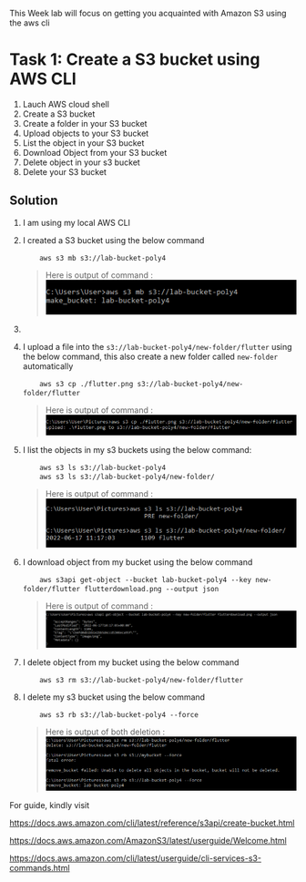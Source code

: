 This Week lab will focus on getting you acquainted with Amazon S3 using the aws cli

# Task 1: Create a S3 bucket using AWS CLI

1. Lauch AWS cloud shell
2. Create a S3 bucket 
3. Create a folder in your S3 bucket
4. Upload objects to your S3 bucket
5. List the object in your S3 bucket
6. Download Object from your S3 bucket
7. Delete object in your s3 bucket
8. Delete your S3 bucket


## Solution
1. I am using my local AWS CLI 

2. I created a S3 bucket using the below command

    ```
        aws s3 mb s3://lab-bucket-poly4
    ```

    > Here is output of command :
    ![Create a bucket](images/create-bucket.png)

3.
4. I upload a file into the `s3://lab-bucket-poly4/new-folder/flutter` using the below command, this also create a new folder called `new-folder` automatically

    ```
        aws s3 cp ./flutter.png s3://lab-bucket-poly4/new-folder/flutter
    ```

    > Here is output of command :
    ![Create folder and upload object to it](images/upload-object.png)

5. I list the objects in my s3 buckets using the below command:

    ```
        aws s3 ls s3://lab-bucket-poly4
        aws s3 ls s3://lab-bucket-poly4/new-folder/
    ```

    > Here is output of command :
    ![List objects in a bucket](images/list-objects.PNG)

6. I download object from my bucket using the below command

    ```
        aws s3api get-object --bucket lab-bucket-poly4 --key new-folder/flutter flutterdownload.png --output json
    ```

    > Here is output of command :
    ![Download object from a bucket](images/download-object.PNG)

7. I delete object from my bucket using the below command

    ```
        aws s3 rm s3://lab-bucket-poly4/new-folder/flutter 
    ```

8. I delete my s3 bucket using the below command

    ```
        aws s3 rb s3://lab-bucket-poly4 --force 
    ```

    > Here is output of both deletion :
    ![Delete object and bucket](images/delete-object-bucket.PNG)








For guide, kindly visit

https://docs.aws.amazon.com/cli/latest/reference/s3api/create-bucket.html

https://docs.aws.amazon.com/AmazonS3/latest/userguide/Welcome.html

https://docs.aws.amazon.com/cli/latest/userguide/cli-services-s3-commands.html
